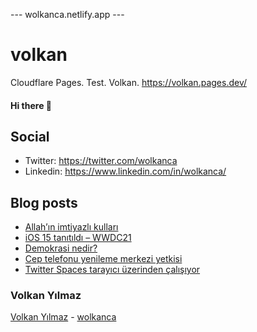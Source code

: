 ---  wolkanca.netlify.app ---
# volkan
Cloudflare Pages. Test. Volkan. https://volkan.pages.dev/

#### Hi there 👋

## Social
- Twitter: https://twitter.com/wolkanca
- Linkedin: https://www.linkedin.com/in/wolkanca/


## Blog posts
<!-- BLOG-POST-LIST:START -->
- [Allah’ın imtiyazlı kulları](https://wolkanca.com.tr/allahin-imtiyazli-kullari/)
- [iOS 15 tanıtıldı – WWDC21](https://wolkanca.com.tr/ios-15-tanitildi-wwdc21/)
- [Demokrasi nedir?](https://wolkanca.com.tr/demokrasi-nedir/)
- [Cep telefonu yenileme merkezi yetkisi](https://wolkanca.com.tr/cep-telefonu-yenileme-merkezi-yetkisi/)
- [Twitter Spaces tarayıcı üzerinden çalışıyor](https://wolkanca.com.tr/twitter-spaces-tarayici-uzerinden-calisiyor/)
<!-- BLOG-POST-LIST:END -->


### Volkan Yılmaz

[Volkan Yılmaz](https://volkanyilmaz.com.tr/) - [wolkanca](https://wolkanca.com.tr/)


